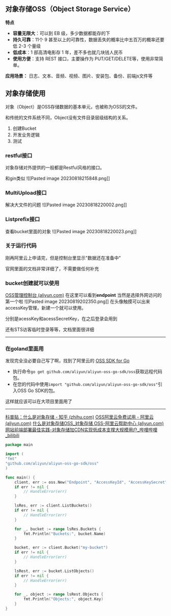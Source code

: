 ## 对象存储OSS（Object Storage Service）
**特点**
- **容量无限大**：可以到 EB 级，多少数据都能存的下
- **持久可靠**：11个 9 甚至以上的可靠性，数据丢失的概率比中五百万的概率还要低 2-3 个量级
- **低成本**：1 部高清电影存 1 年，差不多也就几块钱人民币
- **使用方便**：支持 REST 接口，主要操作为 PUT/GET/DELETE等，使用非常简单。

**应用场景：**
日志、文本、音频、视频、图片、安装包、备份、前端js文件等

## 对象存储使用
对象（Object）是OSS存储数据的基本单元，也被称为OSS的文件。

和传统的文件系统不同，Object没有文件目录层级结构的关系。

1. 创建Bucket
2. 开发业务逻辑
3. 测试
### restful接口
对象存储对外提供的一般都是Restful风格的接口。

和gin类似
![[Pasted image 20230818215848.png]]
### MultiUpload接口
解决大文件的问题
![[Pasted image 20230818220002.png]]
### Listprefix接口

查看bucket里面的对象
![[Pasted image 20230818220023.png]]

### 关于运行代码

刚再阿里云上申请完，但是控制台里显示"数据还在准备中"

官网里面的文档非常详细了，不需要做任何补充

### bucket创建就可以使用
[OSS管理控制台 (aliyun.com)](https://oss.console.aliyun.com/bucket/oss-cn-beijing/cfddfc/overview)
在这里可以看到**endpoint**
当然是选择外网访问的第一个啦
![[Pasted image 20230819202350.png]]
在头像触摸可以出来accessKey管理，新建一个就可以使用。

分别是acessKey和acessSecretKey，在之后登录会用到

还有STS访客临时登录等等，文档里面很详细

---
### 在goland里面用
发现完全没必要自己写了啊，找到了阿里云的 [OSS SDK for Go](https://github.com/aliyun/aliyun-oss-go-sdk)

- 执行命令`go get github.com/aliyun/aliyun-oss-go-sdk/oss`获取远程代码包。
- 在您的代码中使用`import "github.com/aliyun/aliyun-oss-go-sdk/oss"`引入OSS Go SDK的包。

这样就应该可以在大项目里面用了

---
[科普贴：什么是对象存储 - 知乎 (zhihu.com)](https://zhuanlan.zhihu.com/p/426079235)
[OSS阿里云免费试用 - 阿里云 (aliyun.com)](https://free.aliyun.com/?crowd=personal&utm_content=m_1000371090)
[什么是对象存储OSS_对象存储 OSS-阿里云帮助中心 (aliyun.com)](https://help.aliyun.com/zh/oss/product-overview/what-is-oss)
[网站前端部署最佳实践-对象存储加CDN实现低成本支撑大规模用户_哔哩哔哩_bilibili](https://www.bilibili.com/video/BV1Jg4y1F7kb/?spm_id_from=333.337.search-card.all.click&vd_source=2d885cb62bb9393fa8a5379c72eabd82)

```go
package main

import (
"fmt"
"github.com/aliyun/aliyun-oss-go-sdk/oss"
)

func main() {
	client, err := oss.New("Endpoint", "AccessKeyId", "AccessKeySecret")
	if err != nil {
		// HandleError(err)  
	}

	lsRes, err := client.ListBuckets()
	if err != nil {
		// HandleError(err)  
	}

	for _, bucket := range lsRes.Buckets {
		fmt.Println("Buckets:", bucket.Name)
	}

	bucket, err := client.Bucket("my-bucket")
	if err != nil {
		// HandleError(err)  
	}

	lsRest, err := bucket.ListObjects()
	if err != nil {
		// HandleError(err)  
	}

	for _, object := range lsRest.Objects {
		fmt.Println("Objects:", object.Key)
	}
}
```